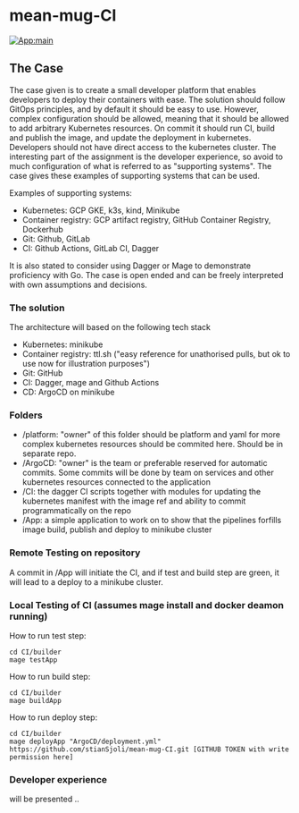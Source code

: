 # mean-mug-CI 
[![App:main](https://github.com/stianSjoli/mean-mug-CI/actions/workflows/main_app.yml/badge.svg)](https://github.com/stianSjoli/mean-mug-CI/actions/workflows/main_app.yml)

## The Case 
The case given is to create a small developer platform that enables developers to deploy their containers with ease. The solution should follow GitOps principles, and by default it should be easy to use. However, complex configuration should be allowed, meaning that it should be allowed to add arbitrary Kubernetes resources. On commit it should run CI, build and publish the image, and update the deployment in kubernetes. Developers should not have direct access to the kubernetes cluster. The interesting part of the assignment is the developer experience, so avoid to much configuration of what is referred to as "supporting systems". The case gives these examples of supporting systems that can be used. 

Examples of supporting systems:
* Kubernetes: GCP GKE, k3s, kind, Minikube  
* Container registry: GCP artifact registry, GitHub Container Registry, Dockerhub
* Git: Github, GitLab  
* CI: Github Actions, GitLab CI, Dagger

It is also stated to consider using Dagger or Mage to demonstrate proficiency with Go. The case is open ended and can be freely interpreted with own assumptions and decisions.   

### The solution 
The architecture will based on the following tech stack
* Kubernetes: minikube
* Container registry: ttl.sh ("easy reference for unathorised pulls, but ok to use now for illustration purposes")
* Git: GitHub
* CI: Dagger, mage and Github Actions 
* CD: ArgoCD on minikube

### Folders 

* /platform: "owner" of this folder should be platform and yaml for more complex kubernetes resources should be commited here. Should be in separate repo.  
* /ArgoCD: "owner" is the team or preferable reserved for automatic commits. Some commits will be done by team on services and other kubernetes resources connected to the application 
* /CI: the dagger CI scripts together with modules for updating the kubernetes manifest with the image ref and ability to commit programmatically on the repo
* /App: a simple application to work on to show that the pipelines forfills image build, publish and deploy to minikube cluster

### Remote Testing on repository
A commit in /App will initiate the CI, and if test and build step are green, it will lead to a deploy to a minikube cluster.

### Local Testing of CI (assumes mage install and docker deamon running) 
How to run test step: 
```
cd CI/builder
mage testApp 
```
How to run build step: 
```
cd CI/builder
mage buildApp 
```
How to run deploy step: 
```
cd CI/builder
mage deployApp "ArgoCD/deployment.yml"  https://github.com/stianSjoli/mean-mug-CI.git [GITHUB TOKEN with write permission here]  
```

### Developer experience 
will be presented ..



   
